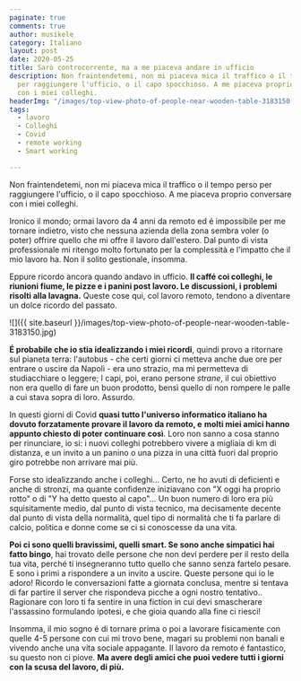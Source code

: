 ```yaml
---
paginate: true
comments: true
author: musikele
category: Italiano
layout: post
date: 2020-05-25
title: Sarò controcorrente, ma a me piaceva andare in ufficio
description: Non fraintendetemi, non mi piaceva mica il traffico o il tempo perso
  per raggiungere l'ufficio, o il capo spocchioso. A me piaceva proprio conversare
  con i miei colleghi.
headerImg: "/images/top-view-photo-of-people-near-wooden-table-3183150.jpg"
tags:
  - lavoro
  - Colleghi
  - Covid
  - remote working
  - Smart working

---
```

Non fraintendetemi, non mi piaceva mica il traffico o il tempo perso per raggiungere l'ufficio, o il capo spocchioso. A me piaceva proprio conversare con i miei colleghi.

Ironico il mondo; ormai lavoro da 4 anni da remoto ed é impossibile per me tornare indietro, visto che nessuna azienda della zona sembra voler (o poter) offrire quello che mi offre il lavoro dall'estero. Dal punto di vista professionale mi ritengo molto fortunato per la complessità e l'impatto che il mio lavoro ha. Non il solito gestionale, insomma.

Eppure ricordo ancora quando andavo in ufficio. **Il caffé coi colleghi, le riunioni fiume, le pizze e i panini post lavoro. Le discussioni, i problemi risolti alla lavagna.** Queste cose qui, col lavoro remoto, tendono a diventare un dolce ricordo del passato.

![]({{ site.baseurl }}/images/top-view-photo-of-people-near-wooden-table-3183150.jpg)

**É probabile che io stia idealizzando i miei ricordi**, quindi provo a ritornare sul pianeta terra: l'autobus - che certi giorni ci metteva anche due ore per entrare o uscire da Napoli - era uno strazio, ma mi permetteva di studiacchiare o leggere; I capi, poi, erano persone _strane_, il cui obiettivo non era quello di fare un buon prodotto, bensì quello di non rompere le palle a cui stava sopra di loro. Assurdo.

In questi giorni di Covid **quasi tutto l'universo informatico italiano ha dovuto forzatamente provare il lavoro da remoto, e** **molti miei amici hanno appunto chiesto di poter continuare così**. Loro non sanno a cosa stanno per rinunciare, io si: i nuovi colleghi potrebbero vivere a migliaia di km di distanza, e un invito a un panino o una pizza in una città fuori dal proprio giro potrebbe non arrivare mai più.

Forse sto idealizzando anche i colleghi... Certo, ne ho avuti di deficienti e anche di stronzi, ma quante confidenze iniziavano con "X oggi ha proprio rotto" o di "Y ha detto questo al capo"... Un buon numero di loro era più squisitamente medio, dal punto di vista tecnico, ma decisamente decente dal punto di vista della normalità, quel tipo di normalità che ti fa parlare di calcio, politica e donne come se ci si conoscesse da una vita.

**Poi ci sono quelli bravissimi, quelli smart. Se sono anche simpatici hai fatto bingo**, hai trovato delle persone che non devi perdere per il resto della tua vita, perché ti insegneranno tutto quello che sanno senza fartelo pesare. E sono i primi a rispondere a un invito a uscire. Queste persone qui io le adoro! Ricordo le conversazioni fatte a giornata conclusa, mentre si tentava di far partire il server che rispondeva picche a ogni nostro tentativo.. Ragionare con loro ti fa sentire in una fiction in cui devi smascherare l'assassino formulando ipotesi, e che gioia quando alla fine ci riesci!

Insomma, il mio sogno é di tornare prima o poi a lavorare fisicamente con quelle 4-5 persone con cui mi trovo bene, magari su problemi non banali e vivendo anche una vita sociale appagante. Il lavoro da remoto é fantastico, su questo non ci piove. **Ma avere degli amici che puoi vedere tutti i giorni con la scusa del lavoro, di più.**